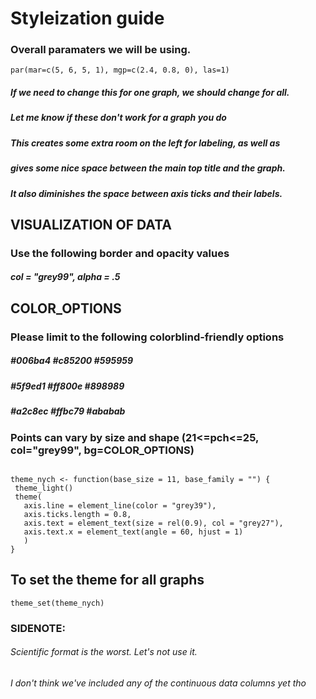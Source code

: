 # Styleization guide


### Overall paramaters we will be using.  
```
par(mar=c(5, 6, 5, 1), mgp=c(2.4, 0.8, 0), las=1)
```

##### If we need to change this for one graph, we should change for all.  
##### Let me know if these don't work for a graph you do
##### This creates some extra room on the left for labeling, as well as
##### gives some nice space between the main top title and the graph.
##### It also diminishes the space between axis ticks and their labels.

## VISUALIZATION OF DATA

### Use the following border and opacity values

##### col = "grey99", alpha = .5

## COLOR_OPTIONS
### Please limit to the following colorblind-friendly options
##### #006ba4 #c85200 #595959 
##### #5f9ed1 #ff800e #898989
##### #a2c8ec #ffbc79 #ababab

### Points can vary by size and shape (21<=pch<=25, col="grey99", bg=COLOR_OPTIONS)

```

theme_nych <- function(base_size = 11, base_family = "") {
 theme_light() 
 theme(
   axis.line = element_line(color = "grey39"),
   axis.ticks.length = 0.8,
   axis.text = element_text(size = rel(0.9), col = "grey27"), 
   axis.text.x = element_text(angle = 60, hjust = 1)
   )
}

```


## To set the theme for all graphs

```
theme_set(theme_nych)
```


### SIDENOTE:
###### Scientific format is the worst.  Let's not use it.
###### I don't think we've included any of the continuous data columns yet tho
